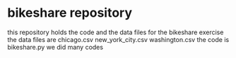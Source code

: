 # bikeshare repository
this repository holds the code and the data files for the bikeshare exercise
the data files are
chicago.csv
new_york_city.csv
washington.csv
the code is bikeshare.py
we did many codes